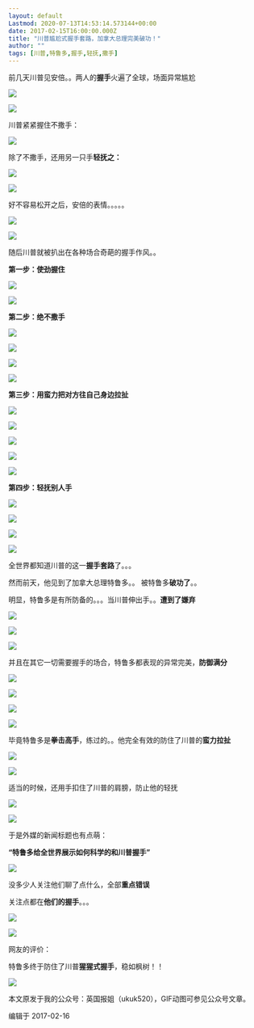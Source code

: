 ```yaml
---
layout: default
Lastmod: 2020-07-13T14:53:14.573144+00:00
date: 2017-02-15T16:00:00.000Z
title: "川普尴尬式握手套路，加拿大总理完美破功！"
author: ""
tags: [川普,特鲁多,握手,轻抚,撒手]
---
```


前几天川普见安倍。。两人的**握手**火遍了全球，场面异常尴尬

  

![](https://images.weserv.nl/?url=https%3A//pic1.zhimg.com/v2-1fc833f0b1bb66e2ad1507d744f44e80_b.png)

![](https://images.weserv.nl/?url=https%3A//pic2.zhimg.com/v2-85a67c083477cdc791a37512428b9966_b.png)

川普紧紧握住不撒手：

  

![](https://images.weserv.nl/?url=https%3A//pic4.zhimg.com/v2-6923ecbc5a0c5fffee2ae605e241a9d0_b.jpg)

除了不撒手，还用另一只手**轻抚之：**

  

![](https://images.weserv.nl/?url=https%3A//pic3.zhimg.com/v2-461d629fc82289e72138f8cc12b79e16_b.jpg)

![](https://images.weserv.nl/?url=https%3A//pic2.zhimg.com/v2-fb7ca59dcd3908901c329ce805af86f7_b.jpg)

好不容易松开之后，安倍的表情。。。。。

  

![](https://images.weserv.nl/?url=https%3A//picb.zhimg.com/v2-c76abbf8a5767a83d65898b237c38c0b_b.jpg)

![](https://images.weserv.nl/?url=https%3A//pic2.zhimg.com/v2-6a764230f9c1c226dfd222363d38309b_b.jpg)

  

随后川普就被扒出在各种场合奇葩的握手作风。。

  

**第一步：使劲握住**

  

![](https://images.weserv.nl/?url=https%3A//pic2.zhimg.com/v2-3730693e57b330f18e03804e96603c65_b.jpg)

![](https://images.weserv.nl/?url=https%3A//pic4.zhimg.com/v2-bec6a63483ec202e22cec6b1921904e6_b.jpg)

**第二步：绝不撒手**  

  

![](https://images.weserv.nl/?url=https%3A//pic4.zhimg.com/v2-0d36deecebd36f25625f25b731310b3d_b.png)

![](https://images.weserv.nl/?url=https%3A//picb.zhimg.com/v2-681854c210eca8d2313a0b38f8b8b9c4_b.png)

![](https://images.weserv.nl/?url=https%3A//picb.zhimg.com/v2-b46e7aaed7f294691a968c588d289edf_b.png)

![](https://images.weserv.nl/?url=https%3A//pic4.zhimg.com/v2-bc08600e7decd01cc77d4152aa828e68_b.jpg)

**第三步：用蛮力把对方往自己身边拉扯**

  

![](https://images.weserv.nl/?url=https%3A//pic4.zhimg.com/v2-4f4ecbd9eb9626e6018a1726bb693c54_b.png)

![](https://images.weserv.nl/?url=https%3A//pic1.zhimg.com/v2-b1f7e9bc27b94fc98bd1bd64356e3931_b.png)

![](https://images.weserv.nl/?url=https%3A//pic3.zhimg.com/v2-ce1493bc24fd813d53fa7abd6440c14f_b.png)

![](https://images.weserv.nl/?url=https%3A//pic2.zhimg.com/v2-63b797519c4d0b10352de77aa8e37240_b.png)

![](https://images.weserv.nl/?url=https%3A//pic4.zhimg.com/v2-d1904eca0d85ddc814b78ec22ef04301_b.png)

**第四步：轻抚别人手**

  

![](https://images.weserv.nl/?url=https%3A//pic2.zhimg.com/v2-5342040f4cbd8e0a7a9eeedc13944aee_b.jpg)

![](https://images.weserv.nl/?url=https%3A//pic1.zhimg.com/v2-52dceb3b85e1e073c0c0304d8d61fad1_b.jpg)

![](https://images.weserv.nl/?url=https%3A//picb.zhimg.com/v2-79bf952b4770a33725079ef8af2af702_b.png)

![](https://images.weserv.nl/?url=https%3A//pic1.zhimg.com/v2-18537e5155344aa8965fb37d25b2b83b_b.png)

  

全世界都知道川普的这一**握手套路**了。。。

  

然而前天，他见到了加拿大总理特鲁多。。 被特鲁多**破功了**。。

  

明显，特鲁多是有所防备的。。。当川普伸出手。。**遭到了嫌弃**

  

![](https://images.weserv.nl/?url=https%3A//pic3.zhimg.com/v2-c5ee7e4c63a6ae75d279650d037b66cc_b.jpg)

![](https://images.weserv.nl/?url=https%3A//pic3.zhimg.com/v2-93908933d925217d690153de9accfb13_b.jpg)

![](https://images.weserv.nl/?url=https%3A//pic4.zhimg.com/v2-e2397a9c18a112353b00af9f02f9ec76_b.jpg)

并且在其它一切需要握手的场合，特鲁多都表现的异常完美，**防御满分**

  

![](https://images.weserv.nl/?url=https%3A//pic3.zhimg.com/v2-8051e9f566a4e01e9edd0c24e531a2e0_b.jpg)

![](https://images.weserv.nl/?url=https%3A//pic3.zhimg.com/v2-f1be8b900a06191d4ccb80da458eb16f_b.jpg)

![](https://images.weserv.nl/?url=https%3A//pic1.zhimg.com/v2-83104059ba41e352315930dac54e83dc_b.jpg)

![](https://images.weserv.nl/?url=https%3A//pic3.zhimg.com/v2-b86321daff1410b87806b379def8f5cc_b.jpg)

毕竟特鲁多是**拳击高手**，练过的。。他完全有效的防住了川普的**蛮力拉扯**

![](https://images.weserv.nl/?url=https%3A//pic2.zhimg.com/v2-cfca8a857c044eb55109fb9ba0fdaf8f_b.jpg)

![](https://images.weserv.nl/?url=https%3A//pic4.zhimg.com/v2-2b3728695d6f54c7d2211ba72ccf767d_b.jpg)

适当的时候，还用手扣住了川普的肩膀，防止他的轻抚

  

![](https://images.weserv.nl/?url=https%3A//pic1.zhimg.com/v2-d3ca293d43259c8793b7c697a87f1c84_b.jpg)

![](https://images.weserv.nl/?url=https%3A//pic4.zhimg.com/v2-c90002966118eff0c4c37d7efe221465_b.jpg)

  

于是外媒的新闻标题也有点萌：  

  

**“特鲁多给全世界展示如何科学的和川普握手”**

![](https://images.weserv.nl/?url=https%3A//pic4.zhimg.com/v2-9e48d8486b60bdbc991111b11e7371bb_b.jpg)

没多少人关注他们聊了点什么，全部**重点错误**

  

关注点都在**他们的握手**。。。

![](https://images.weserv.nl/?url=https%3A//pic4.zhimg.com/v2-39761f50258e94d4560d328f48ffcb87_b.jpg)

![](https://images.weserv.nl/?url=https%3A//pic3.zhimg.com/v2-e40e2d119c898a36f38d5979a93a8bfd_b.jpg)

网友的评价：  

  

特鲁多终于防住了川普**猩猩式握手**，稳如枫树！！

  

![](https://images.weserv.nl/?url=https%3A//picb.zhimg.com/v2-af3f4d9ba380a8d410bd7a604680c4b7_b.jpg)

  

本文原发于我的公众号：英国报姐（ukuk520），GIF动图可参见公众号文章。

编辑于 2017-02-16

